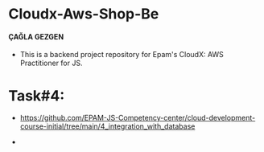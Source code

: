 # Cloudx-Aws-Shop-Be 
#### ÇAĞLA GEZGEN
- This is a backend project repository for Epam's CloudX: AWS Practitioner for JS.

# Task#4:  
- https://github.com/EPAM-JS-Competency-center/cloud-development-course-initial/tree/main/4_integration_with_database

- 

